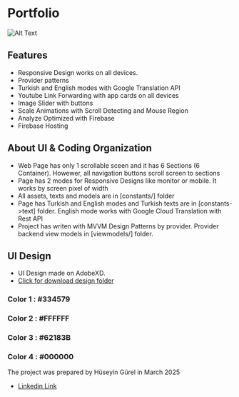 # Portfolio

![Alt Text](https://i.imgur.com/d7SNORo.png)

## Features

- Responsive Design works on all devices.
- Provider patterns
- Turkish and English modes with Google Translation API
- Youtube Link Forwarding with app cards on all devices
- Image Slider with buttons
- Scale Animations with Scroll Detecting and Mouse Region
- Analyze Optimized with Firebase
- Firebase Hosting

## About UI & Coding Organization

- Web Page has only 1 scrollable sceen and it has 6 Sections (6 Container). Howewer, all navigation buttons scroll screen to sections
- Page has 2 modes for Responsive Designs like monitor or mobile. It works by screen pixel of width
- All assets, texts and models are in [constants/] folder
- Page has Turkish and English modes and Turkish texts are in [constants->text] folder. English mode works with Google Cloud Translation with Rest API
- Project has writen with MVVM Design Patterns by provider. Provider backend view models in [viewmodels/] folder.


## UI Design

- UI Design made on AdobeXD.
- [Click for download design folder](https://drive.google.com/drive/folders/1eiva1zIftjveTw9WW0-peintwuCePIZ5?usp=sharing)

### Color 1 : \#334579
### Color 2 : \#FFFFFF
### Color 3 : \#62183B
### Color 4 : \#000000




The project was prepared by Hüseyin Gürel in March 2025


- [Linkedin Link](https://www.linkedin.com/posts/h%C3%BCseyin-g%C3%BCrel-183a4a85_merhaba-daha-%C3%B6nce-baz%C4%B1-detaylar%C4%B1n%C4%B1-payla%C5%9Ft%C4%B1%C4%9F%C4%B1m-ugcPost-7284225316636495872-M4EQ?utm_source=share&utm_medium=member_desktop&rcm=ACoAABIhUHMBJm62tKjKSEAX2-GQTGIEiC1oe1w)


